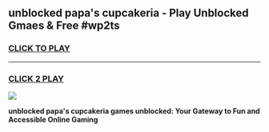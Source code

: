 
## unblocked papa's cupcakeria - Play Unblocked Gmaes & Free #wp2ts
<h3>
<a href="https://news.freeplayer.one?title=unblocked_papa's_cupcakeria&ref=24F">CLICK TO PLAY</a></h3>
<hr>

<h3>
<a href="https://news.freeplayer.one?title=unblocked_papa's_cupcakeria&ref=24F">CLICK 2 PLAY</a>
  
</h3>

<a href="https://news.freeplayer.one?title=unblocked_papa's_cupcakeria&ref=24F/"><img src="https://clearcache.store/games.png"></a>


**unblocked papa's cupcakeria games unblocked: Your Gateway to Fun and Accessible Online Gaming**
